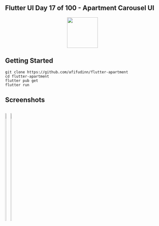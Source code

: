 ## Flutter UI Day 17 of 100 - Apartment Carousel UI

<p align="center">
  <img src="https://avatars.githubusercontent.com/u/94339143?v=4" width=100/>
</p>

## Getting Started

```
git clone https://github.com/afifudinn/flutter-apartment
cd flutter-apartment
flutter pub get
flutter run
```

## Screenshots

<p style="float: left;">
  <img src="https://github.com/afifudinx/Flutter-Example/Old/flutter-apartment/blob/main/screenshots/1.png" width="30%"/>
  <img src="https://github.com/afifudinx/Flutter-Example/Old/flutter-apartment/blob/main/screenshots/2.png" width="30%"/>
</p>
